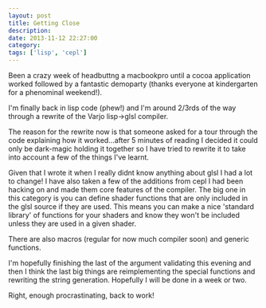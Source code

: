 ```yaml
---
layout: post
title: Getting Close
description:
date: 2013-11-12 22:27:00
category:
tags: ['lisp', 'cepl']
---
```


Been a crazy week of headbuttng a macbookpro until a cocoa application worked followed by a fantastic demoparty (thanks everyone at kindergarten for a phenominal weekend!). 

I'm finally back in lisp code (phew!) and I'm around 2/3rds of the way through a rewrite of the Varjo lisp->glsl compiler. 

The reason for the rewrite now is that someone asked for a tour through the code explaining how it worked...after 5 minutes of reading I decided it could only be dark-magic holding it together so I have tried to rewrite it to take into account a few of the things I've learnt.

Given that I wrote it when I really didnt know anything about glsl I had a lot to change! I have also taken a few of the additions from cepl I had been hacking on and made them core features of the compiler. The big one in this category is you can define shader functions that are only included in the glsl source if they are used.
This means you can make a nice 'standard library' of functions for your shaders and know they won't be included unless they are used in a given shader.

There are also macros (regular for now much compiler soon) and generic functions.

I'm hopefully finishing the last of the argument validating this evening and then I think the last big things are reimplementing the special functions and rewriting the string generation. Hopefully I will be done in a week or two.

Right, enough procrastinating, back to work!